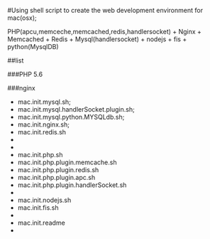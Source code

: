 #Using shell script to create the web development environment for mac(osx);

PHP(apcu,memceche,memcached,redis,handlersocket) + Nginx + Memcached + Redis + Mysql(handlersocket) + nodejs + fis + python(MysqlDB)

##list

###PHP 5.6

###nginx


* mac.init.mysql.sh;
* mac.init.mysql.handlerSocket.plugin.sh;
* mac.init.mysql.python.MYSQLdb.sh;
* mac.init.nginx.sh;
* mac.init.redis.sh
* 
* 
* mac.init.php.sh
* mac.init.php.plugin.memcache.sh
* mac.init.php.plugin.redis.sh
* mac.init.php.plugin.apc.sh
* mac.init.php.plugin.handlerSocket.sh
* 
* mac.init.nodejs.sh
* mac.init.fis.sh
* 
* mac.init.readme
* 
 

